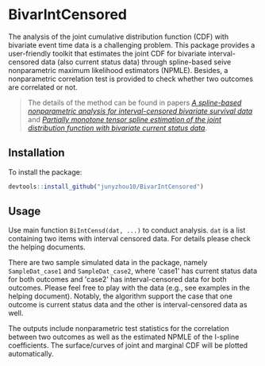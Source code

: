 # BivarIntCensored

The analysis of the joint cumulative distribution function (CDF) with bivariate event time data is a challenging problem. This package provides a user-friendly toolkit that estimates the joint CDF for bivariate interval-censored data (also current status data) through spline-based seive nonparametric maximum likelihood estimators (NPMLE). Besides, a nonparametric correlation test is provided to check whether two outcomes are correlated or not.

> The details of the method can be found in papers [*A spline-based nonparametric analysis for interval-censored bivariate survival data*](http://www3.stat.sinica.edu.tw/ss_newpaper/SS-2019-0296_na.pdf) and [*Partially monotone tensor spline estimation of the joint distribution function with bivariate current status data*](https://projecteuclid.org/journals/annals-of-statistics/volume-40/issue-3/Partially-monotone-tensor-spline-estimation-of-the-joint-distribution-function/10.1214/12-AOS1016.full).

## Installation
To install the package: 
```r
devtools::install_github("junyzhou10/BivarIntCensored")
```

## Usage
Use main function `BiIntCensd(dat, ...)` to conduct analysis. `dat` is a list containing two items with interval censored data. For details please check the helping documents.

There are two sample simulated data in the package, namely `SampleDat_case1` and `SampleDat_case2`, where 'case1' has current status data for both outcomes and 'case2' has interval-censored data for both outcomes. Please feel free to play with the data (e.g., see examples in the helping document). Notably, the algorithm support the case that one outcome is current status data and the other is interval-censored data as well. 

The outputs include nonparametric test statistics for the correlation between two outcomes as well as the estimated NPMLE of the I-spline coefficients. The surface/curves of joint and marginal CDF will be plotted automatically. 
